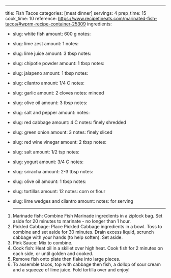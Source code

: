 ---
title: Fish Tacos
categories: [meat dinner]
servings: 4
prep_time: 15
cook_time: 10
reference: https://www.recipetineats.com/marinated-fish-tacos/#wprm-recipe-container-25309
ingredients:
- slug: white fish
  amount: 600 g
  notes:
- slug: lime zest
  amount: 1
  notes:
- slug: lime juice
  amount: 3 tbsp
  notes:
- slug: chipotle powder
  amount: 1 tbsp
  notes:
- slug: jalapeno
  amount: 1 tbsp
  notes:
- slug: cilantro
  amount: 1/4 C
  notes:
- slug: garlic
  amount: 2 cloves
  notes: minced
- slug: olive oil
  amount: 3 tbsp
  notes:
- slug: salt and pepper
  amount:
  notes:
- slug: red cabbage
  amount: 4 C
  notes: finely shredded
- slug: green onion
  amount: 3
  notes: finely sliced
- slug: red wine vinegar
  amount: 2 tbsp
  notes:
- slug: salt
  amount: 1/2 tsp
  notes:
- slug: yogurt
  amount: 3/4 C
  notes:
- slug: sriracha
  amount: 2-3 tbsp
  notes:
- slug: olive oil
  amount: 1 tbsp
  notes:
- slug: tortillas
  amount: 12
  notes: corn or flour
- slug: lime wedges and cilantro
  amount:
  notes: for serving

  ---

1. Marinade fish: Combine Fish Marinade ingredients in a ziplock bag. Set aside for 20 minutes to marinate - no longer than 1 hour.
2. Pickled Cabbage: Place Pickled Cabbage ingredients in a bowl. Toss to combine and set aside for 30 minutes. Drain excess liquid, scrunch cabbage with your hands (to help soften). Set aside.
3. Pink Sauce: Mix to combine.
4. Cook fish: Heat oil in a skillet over high heat. Cook fish for 2 minutes on each side, or until golden and cooked.
5. Remove fish onto plate then flake into large pieces.
6. To assemble tacos, top with cabbage then fish, a dollop of sour cream and a squeeze of lime juice. Fold tortilla over and enjoy!